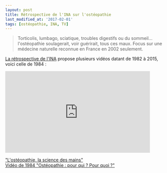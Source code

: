 ```yaml
---
layout: post
title: Rétrospective de l'INA sur l'ostéopathie
last_modified_at: '2017-02-01'
tags: [ostéopathie, INA, TV]
---
```


> Torticolis, lumbago, sciatique, troubles digestifs ou du sommeil... l'ostéopathie soulagerait, voir guérirait, tous ces maux. Focus sur une médecine naturelle reconnue en France en 2002 seulement.

[La rétrospective de l'INA](https://www.ina.fr/ina-eclaire-actu/l-osteopathie-la-science-des-mains) propose plusieurs vidéos datant de 1982 à 2015, voici celle de 1984 :

<div class="row">
  <div class="col-sm-2"></div>
  <div class="col-sm-8">
    <iframe allowfullscreen width="460" height="259" frameborder="0" marginheight="0" marginwidth="0" scrolling="no" src="https://player.ina.fr/embed/CAB8400557401" class="center-block"></iframe>
    <p></p>
    <p>
      <a href="https://www.ina.fr/ina-eclaire-actu/l-osteopathie-la-science-des-mains" class="center-block" style="text-align: center">
        "L'ostéopathie, la science des mains"
        <br>
        Vidéo de 1984 "Ostéopathie : pour qui ? Pour quoi ?"
      </a>
    </p>
  </div>
  <div class="col-sm-2"></div>
</div>
